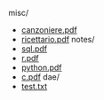 misc/
-    [canzoniere.pdf](misc/canzoniere.pdf)
-    [ricettario.pdf](misc/ricettario.pdf)
notes/
-    [sql.pdf](notes/sql.pdf)
-    [r.pdf](notes/r.pdf)
-    [python.pdf](notes/python.pdf)
-    [c.pdf](notes/c.pdf)
dae/
-    [test.txt](dae/test.txt)

